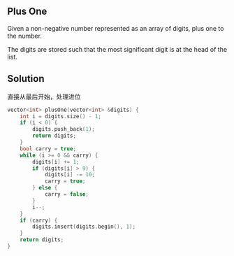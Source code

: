 ## Plus One

Given a non-negative number represented as an array of digits, plus one to the number.

The digits are stored such that the most significant digit is at the head of the list.

## Solution

直接从最后开始，处理进位
```cpp
vector<int> plusOne(vector<int> &digits) {
	int i = digits.size() - 1;
	if (i < 0) {
		digits.push_back(1);
		return digits;
	}
	bool carry = true;
	while (i >= 0 && carry) {
		digits[i] += 1;
		if (digits[i] > 9) {
			digits[i] -= 10;
			carry = true;
		} else {
			carry = false;
		}
		i--;
	}
	if (carry) {
		digits.insert(digits.begin(), 1);
	}
	return digits;
}
```
